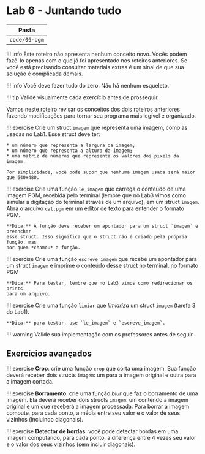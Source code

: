 # Lab 6 - Juntando tudo

| Pasta         |
|---------------|
| `code/06-pgm` |

!!! info
    Este roteiro não apresenta nenhum conceito novo. Vocês podem fazê-lo apenas com o que já foi apresentado nos roteiros anteriores. Se você está precisando consultar materiais extras é um sinal de que sua solução é complicada demais.

!!! info
    Você deve fazer tudo do zero. Não há nenhum esqueleto.

!!! tip
    Valide visualmente cada exercício antes de prosseguir.

Vamos neste roteiro revisar os conceitos dos dois roteiros anteriores fazendo modificações para tornar seu programa mais legível e organizado.

!!! exercise
    Crie um struct `imagem` que representa uma imagem, como as usadas no Lab1. Esse struct deve ter:

    * um número que representa a largura da imagem;
    * um número que representa a altura da imagem;
    * uma matriz de números que representa os valores dos pixels da imagem.

    Por simplicidade, você pode supor que nenhuma imagem usada será maior que 640x480.

!!! exercise
    Crie uma função `le_imagem` que carrega o conteúdo de uma imagem PGM, recebida pelo
    terminal (lembre que no Lab3 vimos como simular a digitação do terminal através
    de um arquivo), em um struct `imagem`. Abra o arquivo `cat.pgm` em um editor de
    texto para entender o formato PGM.

    **Dica:** A função deve receber um apontador para um struct `imagem` e preencher
    esse struct. Isso significa que o struct não é criado pela própria função, mas
    por quem *chamou* a função.

!!! exercise
    Crie uma função `escreve_imagem` que recebe um apontador para um struct `imagem`
    e imprime o conteúdo desse struct no terminal, no formato PGM

    **Dica:** Para testar, lembre que no Lab3 vimos como redirecionar os prints
    para um arquivo.

!!! exercise
    Crie uma função `limiar` que *limiariza* um struct `imagem` (tarefa 3 do Lab1).

    **Dica:** para testar, use `le_imagem` e `escreve_imagem`.

!!! warning
    Valide sua implementação com os professores antes de seguir.

## Exercícios avançados

!!! exercise
    **Crop**: crie uma função `crop` que corta uma imagem. Sua função deverá receber dois structs `imagem`: um para a imagem original e outra para a imagem cortada.

!!! exercise
    **Borramento**: crie uma função *blur* que faz o borramento de uma imagem. Ela deverá receber dois structs `imagem`: um contendo a imagem original e um que receberá a imagem processada. Para borrar a imagem compute, para cada ponto, a média entre seu valor e o valor de seus vizinhos (incluindo diagonais).

!!! exercise
    **Detector de bordas**: você pode detectar bordas em uma imagem computando, para cada ponto, a diferença entre 4 vezes seu valor e o valor dos seus vizinhos (sem incluir diagonais).
